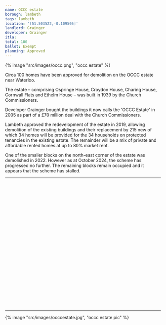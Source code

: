 ```yaml
---
name: OCCC estate 
borough: lambeth
tags: lambeth
location: '[51.503522,-0.109505]'
landlord: Grainger
developer: Grainger
itla: 
total: 100
ballot: Exempt
planning: Approved
---
```

{% image "src/images/occc.png", "occc estate" %}

Circa 100 homes have been approved for demolition on the OCCC estate near Waterloo.

The estate – comprising Ospringe House, Croydon House, Charing House, Cornwall Flats and Ethelm House – was built in 1939 by the Church Commissioners.
  
Developer Grainger bought the buildings it now calls the 'OCCC Estate' in 2005 as part of a £70 million deal with the Church Commissioners.

Lambeth approved the redevelopment of the estate in 2019, allowing demolition of the existing buildings and their replacement by 215 new of which 34 homes will be provided for the 34 households on protected tenancies in the existing estate. The remainder will be a mix of private and affordable rented homes at up to 80% market rent.  

One of the smaller blocks on the north-east corner of the estate was demolished in 2022. However as at October 2024, the scheme has progressed no further. The remaining blocks remain occupied and it appears that the scheme has stalled.

---

<!------------THE CODE BELOW RENDERS THE MAP - DO NOT EDIT! ---------------------------->

<div id="map" style="width: 100%; height: 400px;"></div>

<script>
  var map = L.map('map').setView({{ location }}, 13);
  L.tileLayer('https://tile.openstreetmap.org/{z}/{x}/{y}.png', {
  maxZoom: 19,
attribution: '&copy; <a href="http://www.openstreetmap.org/copyright">OpenStreetMap</a>'
}).addTo(map);
var circle = L.circle({{ location }}, {
    color: 'red',
    fillColor: '#f03',
    fillOpacity: 0.5,
    radius: 500
}).addTo(map);
</script>

---

{% image "src/images/occcestate.jpg", "occc estate pic" %}
